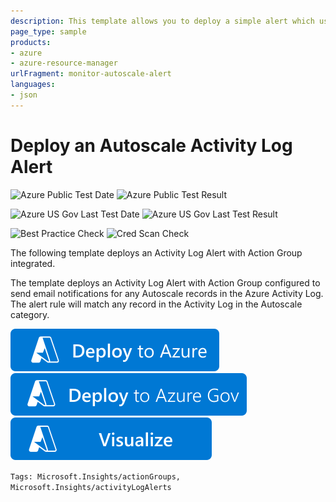 ```yaml
---
description: This template allows you to deploy a simple alert which uses an action group to send email notifications for any Autoscale records in the Azure Activity Log
page_type: sample
products:
- azure
- azure-resource-manager
urlFragment: monitor-autoscale-alert
languages:
- json
---
```

# Deploy an Autoscale Activity Log Alert

![Azure Public Test Date](https://azurequickstartsservice.blob.core.windows.net/badges/demos/monitor-autoscale-alert/PublicLastTestDate.svg)
![Azure Public Test Result](https://azurequickstartsservice.blob.core.windows.net/badges/demos/monitor-autoscale-alert/PublicDeployment.svg)

![Azure US Gov Last Test Date](https://azurequickstartsservice.blob.core.windows.net/badges/demos/monitor-autoscale-alert/FairfaxLastTestDate.svg)
![Azure US Gov Last Test Result](https://azurequickstartsservice.blob.core.windows.net/badges/demos/monitor-autoscale-alert/FairfaxDeployment.svg)

![Best Practice Check](https://azurequickstartsservice.blob.core.windows.net/badges/demos/monitor-autoscale-alert/BestPracticeResult.svg)
![Cred Scan Check](https://azurequickstartsservice.blob.core.windows.net/badges/demos/monitor-autoscale-alert/CredScanResult.svg)

The following template deploys an Activity Log Alert with Action Group integrated.

The template deploys an Activity Log Alert with Action Group configured to send email notifications for any Autoscale records in the Azure Activity Log. The alert rule will match any record in the Activity Log in the Autoscale category.

[![Deploy to Azure](https://raw.githubusercontent.com/Azure/azure-quickstart-templates/master/1-CONTRIBUTION-GUIDE/images/deploytoazure.svg?sanitize=true)](https://portal.azure.com/#create/Microsoft.Template/uri/https%3A%2F%2Fraw.githubusercontent.com%2FAzure%2Fazure-quickstart-templates%2Fmaster%2Fdemos%2Fmonitor-autoscale-alert%2Fazuredeploy.json)
[![Deploy To Azure US Gov](https://raw.githubusercontent.com/Azure/azure-quickstart-templates/master/1-CONTRIBUTION-GUIDE/images/deploytoazuregov.svg?sanitize=true)](https://portal.azure.us/#create/Microsoft.Template/uri/https%3A%2F%2Fraw.githubusercontent.com%2FAzure%2Fazure-quickstart-templates%2Fmaster%2Fdemos%2Fmonitor-autoscale-alert%2Fazuredeploy.json)
[![Visualize](https://raw.githubusercontent.com/Azure/azure-quickstart-templates/master/1-CONTRIBUTION-GUIDE/images/visualizebutton.svg?sanitize=true)](http://armviz.io/#/?load=https%3A%2F%2Fraw.githubusercontent.com%2FAzure%2Fazure-quickstart-templates%2Fmaster%2Fdemos%2Fmonitor-autoscale-alert%2Fazuredeploy.json)

`Tags: Microsoft.Insights/actionGroups, Microsoft.Insights/activityLogAlerts`
